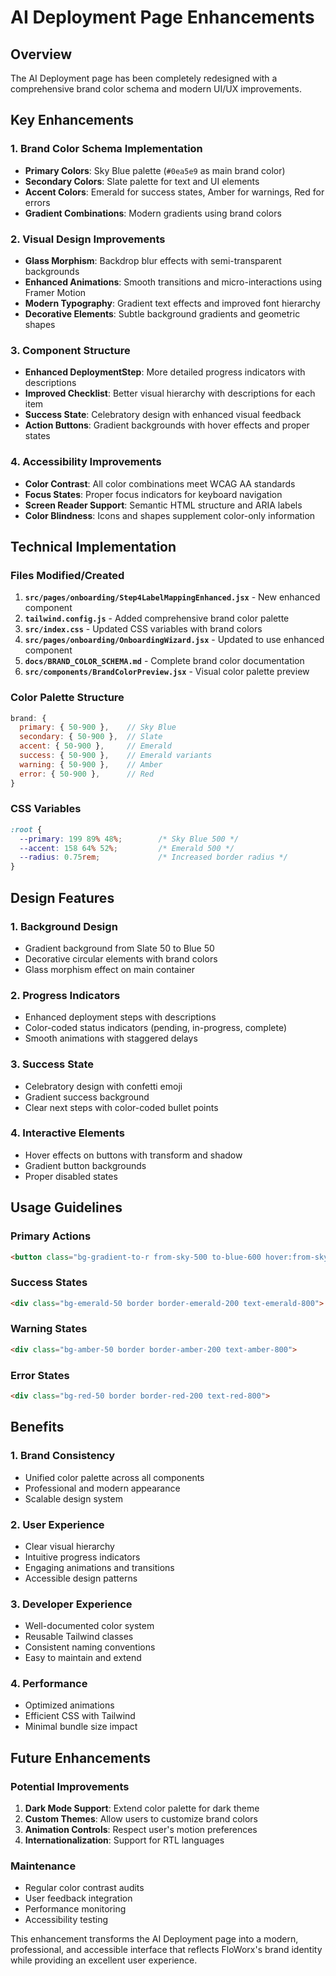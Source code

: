 # AI Deployment Page Enhancements

## Overview
The AI Deployment page has been completely redesigned with a comprehensive brand color schema and modern UI/UX improvements.

## Key Enhancements

### 1. Brand Color Schema Implementation
- **Primary Colors**: Sky Blue palette (`#0ea5e9` as main brand color)
- **Secondary Colors**: Slate palette for text and UI elements
- **Accent Colors**: Emerald for success states, Amber for warnings, Red for errors
- **Gradient Combinations**: Modern gradients using brand colors

### 2. Visual Design Improvements
- **Glass Morphism**: Backdrop blur effects with semi-transparent backgrounds
- **Enhanced Animations**: Smooth transitions and micro-interactions using Framer Motion
- **Modern Typography**: Gradient text effects and improved font hierarchy
- **Decorative Elements**: Subtle background gradients and geometric shapes

### 3. Component Structure
- **Enhanced DeploymentStep**: More detailed progress indicators with descriptions
- **Improved Checklist**: Better visual hierarchy with descriptions for each item
- **Success State**: Celebratory design with enhanced visual feedback
- **Action Buttons**: Gradient backgrounds with hover effects and proper states

### 4. Accessibility Improvements
- **Color Contrast**: All color combinations meet WCAG AA standards
- **Focus States**: Proper focus indicators for keyboard navigation
- **Screen Reader Support**: Semantic HTML structure and ARIA labels
- **Color Blindness**: Icons and shapes supplement color-only information

## Technical Implementation

### Files Modified/Created
1. **`src/pages/onboarding/Step4LabelMappingEnhanced.jsx`** - New enhanced component
2. **`tailwind.config.js`** - Added comprehensive brand color palette
3. **`src/index.css`** - Updated CSS variables with brand colors
4. **`src/pages/onboarding/OnboardingWizard.jsx`** - Updated to use enhanced component
5. **`docs/BRAND_COLOR_SCHEMA.md`** - Complete brand color documentation
6. **`src/components/BrandColorPreview.jsx`** - Visual color palette preview

### Color Palette Structure
```javascript
brand: {
  primary: { 50-900 },    // Sky Blue
  secondary: { 50-900 },  // Slate
  accent: { 50-900 },     // Emerald
  success: { 50-900 },    // Emerald variants
  warning: { 50-900 },    // Amber
  error: { 50-900 },      // Red
}
```

### CSS Variables
```css
:root {
  --primary: 199 89% 48%;        /* Sky Blue 500 */
  --accent: 158 64% 52%;         /* Emerald 500 */
  --radius: 0.75rem;             /* Increased border radius */
}
```

## Design Features

### 1. Background Design
- Gradient background from Slate 50 to Blue 50
- Decorative circular elements with brand colors
- Glass morphism effect on main container

### 2. Progress Indicators
- Enhanced deployment steps with descriptions
- Color-coded status indicators (pending, in-progress, complete)
- Smooth animations with staggered delays

### 3. Success State
- Celebratory design with confetti emoji
- Gradient success background
- Clear next steps with color-coded bullet points

### 4. Interactive Elements
- Hover effects on buttons with transform and shadow
- Gradient button backgrounds
- Proper disabled states

## Usage Guidelines

### Primary Actions
```html
<button class="bg-gradient-to-r from-sky-500 to-blue-600 hover:from-sky-600 hover:to-blue-700">
```

### Success States
```html
<div class="bg-emerald-50 border border-emerald-200 text-emerald-800">
```

### Warning States
```html
<div class="bg-amber-50 border border-amber-200 text-amber-800">
```

### Error States
```html
<div class="bg-red-50 border border-red-200 text-red-800">
```

## Benefits

### 1. Brand Consistency
- Unified color palette across all components
- Professional and modern appearance
- Scalable design system

### 2. User Experience
- Clear visual hierarchy
- Intuitive progress indicators
- Engaging animations and transitions
- Accessible design patterns

### 3. Developer Experience
- Well-documented color system
- Reusable Tailwind classes
- Consistent naming conventions
- Easy to maintain and extend

### 4. Performance
- Optimized animations
- Efficient CSS with Tailwind
- Minimal bundle size impact

## Future Enhancements

### Potential Improvements
1. **Dark Mode Support**: Extend color palette for dark theme
2. **Custom Themes**: Allow users to customize brand colors
3. **Animation Controls**: Respect user's motion preferences
4. **Internationalization**: Support for RTL languages

### Maintenance
- Regular color contrast audits
- User feedback integration
- Performance monitoring
- Accessibility testing

This enhancement transforms the AI Deployment page into a modern, professional, and accessible interface that reflects FloWorx's brand identity while providing an excellent user experience.
